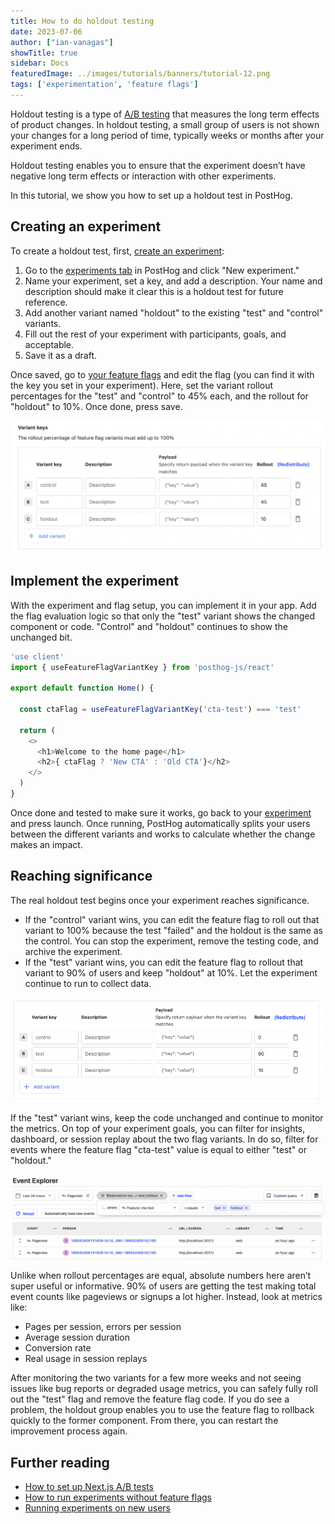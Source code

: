 ```yaml
---
title: How to do holdout testing
date: 2023-07-06
author: ["ian-vanagas"]
showTitle: true
sidebar: Docs
featuredImage: ../images/tutorials/banners/tutorial-12.png
tags: ['experimentation', 'feature flags']
---    
```


Holdout testing is a type of [A/B testing](/docs/experiments) that measures the long term effects of product changes. In holdout testing, a small group of users is not shown your changes for a long period of time, typically weeks or months after your experiment ends.

Holdout testing enables you to ensure that the experiment doesn’t have negative long term effects or interaction with other experiments.

In this tutorial, we show you how to set up a holdout test in PostHog.

## Creating an experiment

To create a holdout test, first, [create an experiment](/docs/experiments/manual#how-to-create-an-experiment-in-posthog):

1. Go to the [experiments tab](https://app.posthog.com/experiments) in PostHog and click "New experiment." 
2. Name your experiment, set a key, and add a description. Your name and description should make it clear this is a holdout test for future reference. 
3. Add another variant named "holdout" to the existing "test" and "control" variants. 
4. Fill out the rest of your experiment with participants, goals, and acceptable. 
5. Save it as a draft.

Once saved, go to [your feature flags](https://app.posthog.com/feature_flags) and edit the flag (you can find it with the key you set in your experiment). Here, set the variant rollout percentages for the "test" and "control" to 45% each, and the rollout for "holdout" to 10%. Once done, press save.

![Original split feature flags](../images/tutorials/holdout-testing/split.png)

## Implement the experiment

With the experiment and flag setup, you can implement it in your app. Add the flag evaluation logic so that only the "test" variant shows the changed component or code. "Control" and "holdout" continues to show the unchanged bit.

```js
'use client'
import { useFeatureFlagVariantKey } from 'posthog-js/react'

export default function Home() {

  const ctaFlag = useFeatureFlagVariantKey('cta-test') === 'test'

  return (
    <>
      <h1>Welcome to the home page</h1>
      <h2>{ ctaFlag ? 'New CTA' : 'Old CTA'}</h2>
    </>
  )
}
```

Once done and tested to make sure it works, go back to your [experiment](https://app.posthog.com/experiments) and press launch. Once running, PostHog automatically splits your users between the different variants and works to calculate whether the change makes an impact. 

## Reaching significance

The real holdout test begins once your experiment reaches significance.

- If the "control" variant wins, you can edit the feature flag to roll out that variant to 100% because the test "failed" and the holdout is the same as the control. You can stop the experiment, remove the testing code, and archive the experiment.
- If the "test" variant wins, you can edit the feature flag to rollout that variant to 90% of users and keep "holdout" at 10%. Let the experiment continue to run to collect data.

![Holdout split feature flags](../images/tutorials/holdout-testing/holdout.png)

If the "test" variant wins, keep the code unchanged and continue to monitor the metrics. On top of your experiment goals, you can filter for insights, dashboard, or session replay about the two flag variants. In do so, filter for events where the feature flag "cta-test" value is equal to either "test" or "holdout." 

![Filter for flag analytics](../images/tutorials/holdout-testing/filter.png)

Unlike when rollout percentages are equal, absolute numbers here aren’t super useful or informative. 90% of users are getting the test making total event counts like pageviews or signups a lot higher. Instead, look at metrics like:

- Pages per session, errors per session
- Average session duration
- Conversion rate
- Real usage in session replays

After monitoring the two variants for a few more weeks and not seeing issues like bug reports or degraded usage metrics, you can safely fully roll out the "test" flag and remove the feature flag code. If you do see a problem, the holdout group enables you to use the feature flag to rollback quickly to the former component. From there, you can restart the improvement process again.

## Further reading

- [How to set up Next.js A/B tests](/tutorials/nextjs-ab-tests)
- [How to run experiments without feature flags](/docs/experiments/running-experiments-without-feature-flags)
- [Running experiments on new users](/tutorials/new-user-experiments)